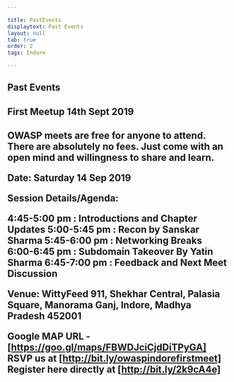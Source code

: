 ```yaml
---

title: PastEvents
displaytext: Past Events
layout: null
tab: true
order: 2
tags: Indore

---
```



## Past Events

<h2>First Meetup 14th Sept 2019<h2>

OWASP meets are free for anyone to attend. There are absolutely no fees. Just come with an open mind and willingness to share and learn.

Date: Saturday 14 Sep 2019

Session Details/Agenda:

4:45-5:00 pm : Introductions and Chapter Updates
5:00-5:45 pm : Recon by Sanskar Sharma
5:45-6:00 pm : Networking Breaks
6:00-6:45 pm : Subdomain Takeover By Yatin Sharma
6:45-7:00 pm : Feedback and Next Meet Discussion

Venue: WittyFeed 911, Shekhar Central, Palasia Square, Manorama Ganj, Indore, Madhya Pradesh 452001

Google MAP URL - [https://goo.gl/maps/FBWDJciCjdDiTPyGA]
RSVP us at [http://bit.ly/owaspindorefirstmeet]
Register here directly at [http://bit.ly/2k9cA4e] 
